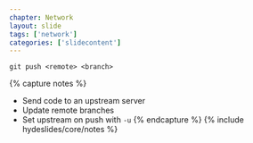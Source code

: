 ```yaml
---
chapter: Network
layout: slide
tags: ['network']
categories: ['slidecontent']
---
```


	git push <remote> <branch>

{% capture notes %}
* Send code to an upstream server
* Update remote branches
* Set upstream on push with `-u`
{% endcapture %}
{% include hydeslides/core/notes %}

